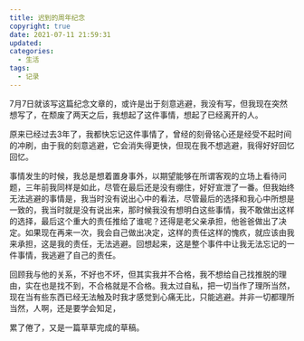 ```yaml
---
title: 迟到的周年纪念
copyright: true
date: 2021-07-11 21:59:31
updated:
categories:
  - 生活
tags:
  - 记录
---
```


7月7日就该写这篇纪念文章的，或许是出于刻意逃避，我没有写，但我现在突然想写了，在颓废了两天之后，我想起了这件事情，想起了已经离开的人。

原来已经过去3年了，我都快忘记这件事情了，曾经的刻骨铭心还是经受不起时间的冲刷，由于我的刻意逃避，它会消失得更快，但现在我不想逃避，我得好好回忆回忆。

事情发生的时候，我总是想着置身事外，以期望能够在所谓客观的立场上看待问题，三年前我同样是如此，尽管在最后还是没有绷住，好好宣泄了一番。但我始终无法逃避的事情是，我当时没有说出心中的看法，尽管最后的选择和我心中所想是一致的，我当时就是没有说出来，那时候我没有想明白这些事情，我不敢做出这样的选择，最后这个重大的责任推给了谁呢？还得是老父亲承担，他爸爸做出了决定。如果现在再来一次，我会自己做出决定，这样的责任这样的愧疚，就应该由我来承担，这是我的责任，无法逃避。回想起来，这是整个事件中让我无法忘记的一件事情，我逃避了自己的责任。

回顾我与他的关系，不好也不坏，但其实我并不合格，我不想给自己找推脱的理由，实在也是找不到，不合格就是不合格。我太过自私，把一切当作了理所当然，现在当有些东西已经无法触及时我才感觉到心痛无比，只能逃避。并非一切都理所当然，人啊，还是要学会知足，

累了倦了，又是一篇草草完成的草稿。